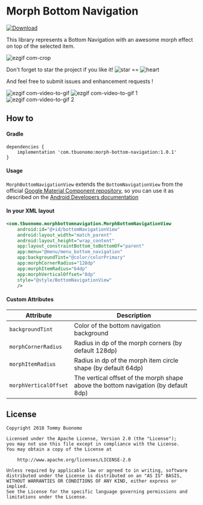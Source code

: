 # Morph Bottom Navigation  
[ ![Download](https://api.bintray.com/packages/tbuonomo/maven/morph-bottom-navigation/images/download.svg) ](https://bintray.com/tbuonomo/maven/morph-bottom-navigation/_latestVersion)

This library represents a Bottom Navigation with an awesome morph effect on top of the selected item.

![ezgif com-crop](https://user-images.githubusercontent.com/15737675/41735760-d633e706-758a-11e8-9f30-3f07c8ed4371.gif)

Don't forget to star the project if you like it! 
![star](https://user-images.githubusercontent.com/15737675/39397370-85f5b294-4afe-11e8-9c02-0dfdf014136a.png)
 == ![heart](https://user-images.githubusercontent.com/15737675/39397367-6e312c2e-4afe-11e8-9fbf-32001b0165a1.png)
 
 And feel free to submit issues and enhancement requests !
 
 ![ezgif com-video-to-gif](https://user-images.githubusercontent.com/15737675/41736506-026b6fd6-758d-11e8-9be6-7bc217aaa1e8.gif)
![ezgif com-video-to-gif 1](https://user-images.githubusercontent.com/15737675/41736508-03b14cf8-758d-11e8-8bef-3909528f405d.gif)
![ezgif com-video-to-gif 2](https://user-images.githubusercontent.com/15737675/41736510-04dc9ce0-758d-11e8-9951-11d924ebc6b0.gif)


## How to
#### Gradle
```Gradle
dependencies {
    implementation 'com.tbuonomo:morph-bottom-navigation:1.0.1'
}
```
#### Usage
`MorphBottomNavigationView` extends the `BottomNavigationView` from the official [Google Material Component repository](https://github.com/material-components/material-components-android), so you can use it as described on the [Android Developers documentation](https://developer.android.com/reference/com/google/android/material/bottomnavigation/BottomNavigationView)

#### In your XML layout
```Xml
<com.tbuonomo.morphbottomnavigation.MorphBottomNavigationView
    android:id="@+id/bottomNavigationView"
    android:layout_width="match_parent"
    android:layout_height="wrap_content"
    app:layout_constraintBottom_toBottomOf="parent"
    app:menu="@menu/menu_bottom_navigation"
    app:backgroundTint="@color/colorPrimary"
    app:morphCornerRadius="128dp"
    app:morphItemRadius="64dp"
    app:morphVerticalOffset="8dp"
    style="@style/BottomNavigationView"
    />
```

#### Custom Attributes
| Attribute | Description |
| --- | --- |
| `backgroundTint` | Color of the bottom navigation background |
| `morphCornerRadius` | Radius in dp of the morph corners (by default 128dp) |
| `morphItemRadius` | Radius in dp of the morph item circle shape (by default 64dp) |
| `morphVerticalOffset` | The vertical offset of the morph shape above the bottom navigation (by default 8dp) |



## License
    Copyright 2018 Tommy Buonomo
    
    Licensed under the Apache License, Version 2.0 (the "License");
    you may not use this file except in compliance with the License.
    You may obtain a copy of the License at
    
        http://www.apache.org/licenses/LICENSE-2.0
    
    Unless required by applicable law or agreed to in writing, software
    distributed under the License is distributed on an "AS IS" BASIS,
    WITHOUT WARRANTIES OR CONDITIONS OF ANY KIND, either express or implied.
    See the License for the specific language governing permissions and
    limitations under the License.

